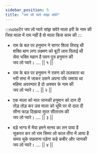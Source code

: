 ```yaml
---
sidebar_position: 5
title: "जप लो सारे सांझ सवेरे"
---
```


:::noteटेर
जप लो प्यारे सांझ सवेरे माला हरी के नाम की <br/>
जिस माला में राम नहीं है वो माला किस काम की
:::

- राम के बल पर हनुमान ने सागर शिला तिराइ थी <br/>
  शक्ति बाण लगा लक्ष्मण को बूटी लाय पिलाई थी <br/>
  सेवा भक्ति महान है पवन पुत्र हनुमान की <br/>
  जप लो प्यारे। …. || १ ||

- राम के बल पर हनुमान ने रावण को ललकारा था <br/>
  भरी सभा में जाकर उसने अपना पाँव जमाया था <br/>
  महिमा अपरम्पार है दो अक्सर के नाम की <br/>
  जप लो प्यारे। … || २ ||

- एक माला को मात जानकी हनुमान को दान दी <br/>
  तोड़ तोड़ कर उस माला को भूमि पर वो दाल दी <br/>
  सीना फाड़ दिखाया मूरत सीताराम की <br/>
  जप लो प्यारे। …. || ३ ||

- बड़े भाग्य में भैया हमने मानव का तन पाया है <br/>
  सुकरत कर लो राम सिमर लो काल तीरा में आया है <br/>
  समय चुके पछताना पड़ेगा कहे कबीर और जानकी <br/>
  जप लो प्यारे। …. || ४ ||
